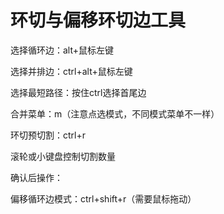 # 环切与偏移环切边工具
<p id="7dfsy38F8K9cLzq5gS6Mxj">

选择循环边：alt+鼠标左键

</p>


<p id="poVWkbYJ98tkvY78HZ4myd">

选择并排边：ctrl+alt+鼠标左键

</p>


<p id="6X5vY8dewjxRHvDVeWz7fE">

选择最短路径：按住ctrl选择首尾边

</p>


<p id="ksSPDP5YAmQQjBSozjuV1Z">

合并菜单：m（注意点选模式，不同模式菜单不一样）

</p>


<p id="tKMkemJggbci7F3ZVYWK7S">

环切预切割：ctrl+r

</p>


<p id="12vEPvsLdgxMSLHkGn2qTb">

滚轮或小键盘控制切割数量

</p>


<p id="c8XStmE5w11ydqjH59aAWa">

确认后操作：

</p>


<p id="qvqmhCt9BTAvSpk2DG2k19">

偏移循环边模式：ctrl+shift+r（需要鼠标拖动）

</p>


<p id="7Hzf5h9A6t49UJMsnad7K2">



</p>


